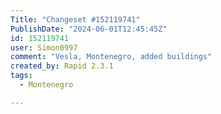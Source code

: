 ```yaml
---
Title: "Changeset #152119741"
PublishDate: "2024-06-01T12:45:45Z"
id: 152119741
user: Simon0997
comment: "Vesla, Montenegro, added buildings"
created_by: Rapid 2.3.1
tags:
  - Montenegro

---
```

